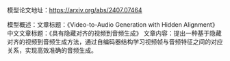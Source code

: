 模型论文地址：https://arxiv.org/abs/2407.07464

模型概述：文章标题：《Video-to-Audio Generation with Hidden Alignment》
中文文章标题：《具有隐藏对齐的视频到音频生成》
文章内容：提出一种基于隐藏对齐的视频到音频生成方法，通过自编码器结构学习视频帧与音频特征之间的对应关系，实现高效准确的音频生成。
